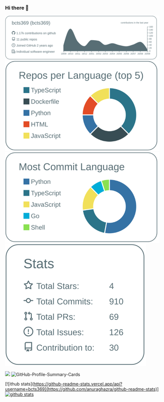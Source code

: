 ### Hi there 👋

<!--
**bcts369/bcts369** is a ✨ _special_ ✨ repository because its `README.md` (this file) appears on your GitHub profile.

Here are some ideas to get you started:

- 🔭 I’m currently working on I currently working on exploring and experimenting Blockchain.
- 🌱 I’m currently learning [Rust](https://www.rust-lang.org/) and [Angular](https://angular.jp/)
- 👯 I’m looking to collaborate on ...
- 🤔 I’m looking for help with ...
- 💬 Ask me about ...
- 📫 How to reach me: Twitter
- 😄 Pronouns: ... He | Him
- ⚡ Fun fact: Loves Cooking and Sleeping
-->



![](https://raw.githubusercontent.com/bcts369/bcts369/master/profile-summary-card-output/default/0-profile-details.svg)
![](https://raw.githubusercontent.com/bcts369/bcts369/master/profile-summary-card-output/default/1-repos-per-language.svg)
![](https://raw.githubusercontent.com/bcts369/bcts369/master/profile-summary-card-output/default/2-most-commit-language.svg)
![](https://raw.githubusercontent.com/bcts369/bcts369/master/profile-summary-card-output/default/3-stats.svg)

![](https://komarev.com/ghpvc/?username=bcts369&color=green) ![GitHub-Profile-Summary-Cards](https://github.com/bcts369/bcts369/workflows/GitHub-Profile-Summary-Cards/badge.svg)

[![ithub stats](https://github-readme-stats.vercel.app/api?username=bcts369](https://github.com/anuraghazra/github-readme-stats)]
[![github stats](https://github-readme-stats.vercel.app/api?username=bcts369)](https://github.com/anuraghazra/github-readme-stats)


